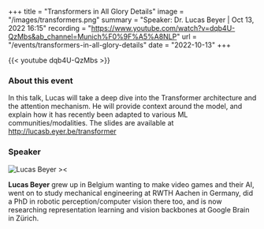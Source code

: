 +++
title = "Transformers in All Glory Details"
image = "/images/transformers.png"
summary = "Speaker: Dr. Lucas Beyer | Oct 13, 2022 16:15"
recording = "https://www.youtube.com/watch?v=dqb4U-QzMbs&ab_channel=Munich%F0%9F%A5%A8NLP"
url = "/events/transformers-in-all-glory-details"
date = "2022-10-13"
+++

<!--more-->

{{< youtube dqb4U-QzMbs >}}

### About this event

In this talk, Lucas will take a deep dive into the Transformer architecture and the attention mechanism. He will provide context around the model, and explain how it has recently been adapted to various ML communities/modalities. The slides are available at http://lucasb.eyer.be/transformer

### Speaker

![Lucas Beyer ><](/images/lucas-beyer.jpeg)

**Lucas Beyer** grew up in Belgium wanting to make video games and their AI, went on to study mechanical engineering at RWTH Aachen in Germany, did a PhD in robotic perception/computer vision there too, and is now researching representation learning and vision backbones at Google Brain in Zürich.